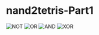 # nand2tetris-Part1
![NOT](https://github.com/Melvin0070/nand2tetris-Part1/assets/139456150/b94f6eee-146f-4e57-b760-9d23223735a8)
![OR](https://github.com/Melvin0070/nand2tetris-Part1/assets/139456150/447f49ea-3e90-49d2-b035-2d63787fa4c1)
![AND](https://github.com/Melvin0070/nand2tetris-Part1/assets/139456150/5b267965-2ecb-40b1-b99d-eef36f6b8940)
![XOR](https://github.com/Melvin0070/nand2tetris-Part1/assets/139456150/58bc5a22-4bc2-4466-a90e-27db1917d91a)
